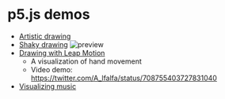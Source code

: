 # p5.js demos
* [Artistic drawing](http://hanax.github.io/p5js-demos/demo_wp)
* [Shaky drawing](http://hanax.github.io/p5js-demos/demo_mouse)
![preview](http://hanax.co/assets/arts/heart.jpg)
* [Drawing with Leap Motion](http://hanax.github.io/p5js-demos/demo_leapmotion)
  * A visualization of hand movement
  * Video demo: https://twitter.com/A_lfalfa/status/708755403727831040
* [Visualizing music](http://hanax.github.io/p5js_demos/demo_music)
